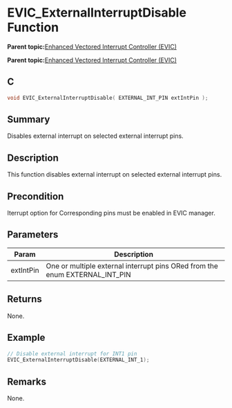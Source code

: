 # EVIC\_ExternalInterruptDisable Function

**Parent topic:**[Enhanced Vectored Interrupt Controller \(EVIC\)](GUID-F600AF2E-CCDD-4C57-B5AC-8D75DD1750C7.md)

**Parent topic:**[Enhanced Vectored Interrupt Controller \(EVIC\)](GUID-F73A6EB5-AB84-4109-9378-DBC108AD5B30.md)

## C

```c
void EVIC_ExternalInterruptDisable( EXTERNAL_INT_PIN extIntPin );
```

## Summary

Disables external interrupt on selected external interrupt pins.

## Description

This function disables external interrupt on selected external interrupt pins.

## Precondition

Iterrupt option for Corresponding pins must be enabled in EVIC manager.

## Parameters

|Param|Description|
|-----|-----------|
|extIntPin|One or multiple external interrupt pins ORed from the enum EXTERNAL\_INT\_PIN|

## Returns

None.

## Example

```c
// Disable external interrupt for INT1 pin
EVIC_ExternalInterruptDisable(EXTERNAL_INT_1);
```

## Remarks

None.

